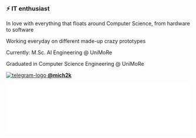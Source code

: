 ### ⚡ IT enthusiast

In love with everything that floats around Computer Science, from hardware to software

Working everyday on different made-up crazy prototypes



Currently: M.Sc. AI Engineering @ UniMoRe


Graduated in Computer Science Engineering @ UniMoRe

 <a href="http://t.me/mich2k"> 
<img alt="telegram-logo" src="https://img.shields.io/badge/Telegram-2CA5E0?style=flat-square&logo=telegram&logoColor=white" />
   <u><b>@mich2k</b></u> </a> 


![](github-metrics.svg)


